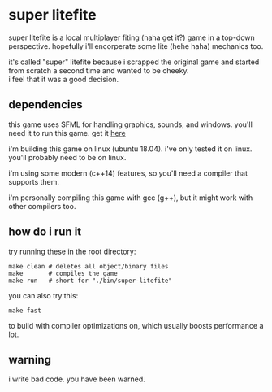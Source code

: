# super litefite
super litefite is a local multiplayer fiting (haha get it?) game in a top-down perspective. hopefully i'll encorperate some lite (hehe haha) mechanics too.  

it's called "super" litefite because i scrapped the original game and started from scratch a second time and wanted to be cheeky.  
i feel that it was a good decision.

## dependencies
this game uses SFML for handling graphics, sounds, and windows. you'll need it to run this game. get it [here](https://www.sfml-dev.org/ "SFML")

i'm building this game on linux (ubuntu 18.04). i've only tested it on linux. you'll probably need to be on linux.

i'm using some modern (c++14) features, so you'll need a compiler that supports them.

i'm personally compiling this game with gcc (g++), but it might work with other compilers too.

## how do i run it

try running these in the root directory:

```
make clean # deletes all object/binary files
make       # compiles the game
make run   # short for "./bin/super-litefite"
```

you can also try this:
```
make fast
```
to build with compiler optimizations on, which usually boosts performance a lot.

## warning
i write bad code. you have been warned.
